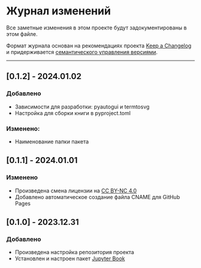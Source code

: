 # Журнал изменений

Все заметные изменения в этом проекте будут задокументированы в этом файле.

Формат журнала основан на рекомендациях проекта [Keep a Changelog](https://keepachangelog.com/ru/1.1.0/) и
придерживается [семантического управления версиями](https://semver.org/lang/ru/).

---

## [0.1.2] - 2024.01.02

### Добавлено

- Зависимости для разработки: pyautogui и termtosvg
- Настройка для сборки книги в pyproject.toml

### Изменено:
- Наименование папки пакета


## [0.1.1] - 2024.01.01

### Изменено

- Произведена смена лицензии на [CC BY-NC 4.0](https://creativecommons.org/licenses/by-nc/4.0/legalcode.en)
- Добавлено автоматическое создание файла CNAME для GitHub Pages


## [0.1.0] - 2023.12.31

### Добавлено

- Произведена настройка репозитория проекта
- Установлен и настроен пакет [Jupyter Book](https://jupyterbook.org/)

